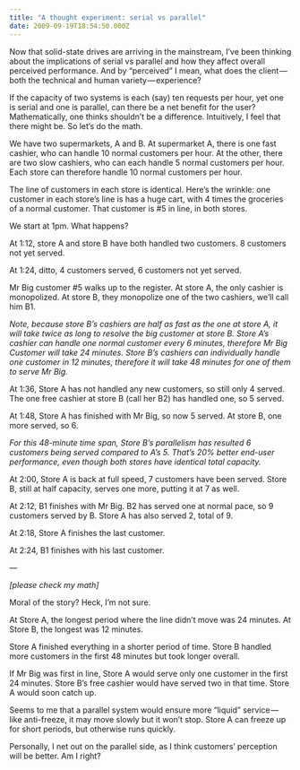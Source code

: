 ```yaml
---
title: "A thought experiment: serial vs parallel"
date: 2009-09-19T18:54:50.000Z
---
```


Now that solid-state drives are arriving in the mainstream, I’ve been thinking about the implications of serial vs parallel and how they affect overall perceived performance. And by “perceived” I mean, what does the client — both the technical and human variety — experience?

If the capacity of two systems is each (say) ten requests per hour, yet one is serial and one is parallel, can there be a net benefit for the user? Mathematically, one thinks shouldn’t be a difference. Intuitively, I feel that there might be. So let’s do the math.

We have two supermarkets, A and B. At supermarket A, there is one fast cashier, who can handle 10 normal customers per hour. At the other, there are two slow cashiers, who can each handle 5 normal customers per hour. Each store can therefore handle 10 normal customers per hour.

The line of customers in each store is identical. Here’s the wrinkle: one customer in each store’s line is has a huge cart, with 4 times the groceries of a normal customer. That customer is #5 in line, in both stores.

We start at 1pm. What happens?

At 1:12, store A and store B have both handled two customers. 8 customers not yet served.

At 1:24, ditto, 4 customers served, 6 customers not yet served.

Mr Big customer #5 walks up to the register. At store A, the only cashier is monopolized. At store B, they monopolize one of the two cashiers, we’ll call him B1.

_Note, because store B’s cashiers are half as fast as the one at store A, it will take twice as long to resolve the big customer at store B. Store A’s cashier can handle one normal customer every 6 minutes, therefore Mr Big Customer will take 24 minutes. Store B’s cashiers can individually handle one customer in 12 minutes, therefore it will take 48 minutes for one of them to serve Mr Big._

At 1:36, Store A has not handled any new customers, so still only 4 served. The one free cashier at store B (call her B2) has handled one, so 5 served.

At 1:48, Store A has finished with Mr Big, so now 5 served. At store B, one more served, so 6.

_For this 48-minute time span, Store B’s parallelism has resulted 6 customers being served compared to A’s 5. That’s 20% better end-user performance, even though both stores have identical total capacity._

At 2:00, Store A is back at full speed, 7 customers have been served. Store B, still at half capacity, serves one more, putting it at 7 as well.

At 2:12, B1 finishes with Mr Big. B2 has served one at normal pace, so 9 customers served by B. Store A has also served 2, total of 9.

At 2:18, Store A finishes the last customer.

At 2:24, B1 finishes with his last customer.

—

_[please check my math]_

Moral of the story? Heck, I’m not sure.

At Store A, the longest period where the line didn’t move was 24 minutes. At Store B, the longest was 12 minutes.

Store A finished everything in a shorter period of time. Store B handled more customers in the first 48 minutes but took longer overall.

If Mr Big was first in line, Store A would serve only one customer in the first 24 minutes. Store B’s free cashier would have served two in that time. Store A would soon catch up.

Seems to me that a parallel system would ensure more “liquid” service — like anti-freeze, it may move slowly but it won’t stop. Store A can freeze up for short periods, but otherwise runs quickly.

Personally, I net out on the parallel side, as I think customers’ perception will be better. Am I right?
